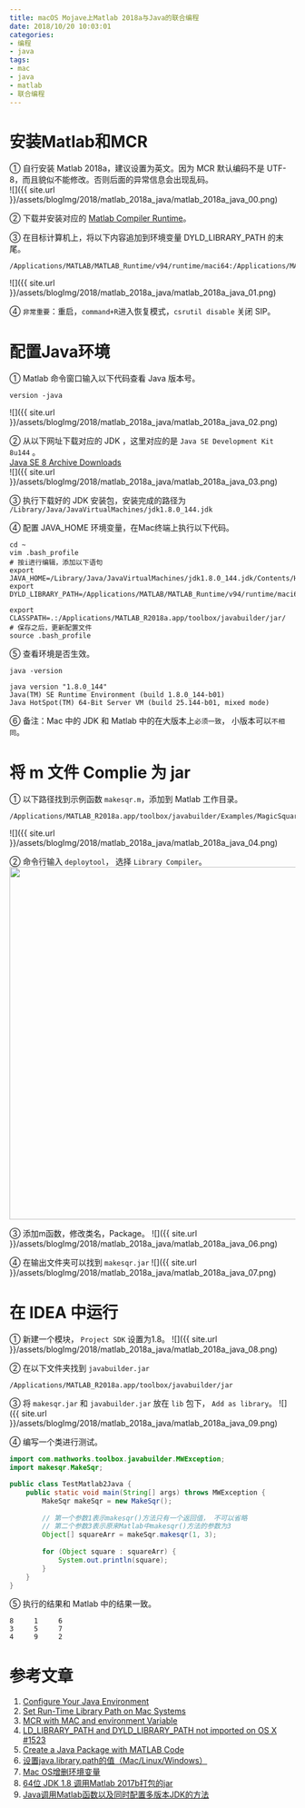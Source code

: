 ```yaml
---
title: macOS Mojave上Matlab 2018a与Java的联合编程
date: 2018/10/20 10:03:01
categories: 
- 编程
- java
tags: 
- mac
- java
- matlab
- 联合编程
---
```


# 安装Matlab和MCR  

① 自行安装 Matlab 2018a，建议设置为英文。因为 MCR 默认编码不是 UTF-8，而且貌似不能修改。否则后面的异常信息会出现乱码。  
![]({{ site.url }}/assets/blogImg/2018/matlab_2018a_java/matlab_2018a_java_00.png)

② 下载并安装对应的 [Matlab Compiler Runtime](https://www.mathworks.com/products/compiler/matlab-runtime.html)。
<!--more-->

③ 在目标计算机上，将以下内容追加到环境变量 DYLD_LIBRARY_PATH 的末尾。  
```shell
/Applications/MATLAB/MATLAB_Runtime/v94/runtime/maci64:/Applications/MATLAB/MATLAB_Runtime/v94/sys/os/maci64:/Applications/MATLAB/MATLAB_Runtime/v94/bin/maci64:/Applications/MATLAB/MATLAB_Runtime/v94/extern/bin/maci64  
```
![]({{ site.url }}/assets/blogImg/2018/matlab_2018a_java/matlab_2018a_java_01.png)

④ `非常重要`：重启，`command+R`进入恢复模式，`csrutil disable` 关闭 SIP。 

# 配置Java环境 

① Matlab 命令窗口输入以下代码查看 Java 版本号。<br/>   

```shell
version -java
```
![]({{ site.url }}/assets/blogImg/2018/matlab_2018a_java/matlab_2018a_java_02.png)

② 从以下网址下载对应的 JDK ，这里对应的是 `Java SE Development Kit 8u144` 。  
[Java SE 8 Archive Downloads](https://www.oracle.com/technetwork/java/javase/downloads/java-archive-javase8-2177648.html)  
![]({{ site.url }}/assets/blogImg/2018/matlab_2018a_java/matlab_2018a_java_03.png)

③ 执行下载好的 JDK 安装包，安装完成的路径为  
`/Library/Java/JavaVirtualMachines/jdk1.8.0_144.jdk`

④ 配置 JAVA_HOME 环境变量，在Mac终端上执行以下代码。<br/>
    
```shell
cd ~
vim .bash_profile 
# 按i进行编辑，添加以下语句
export JAVA_HOME=/Library/Java/JavaVirtualMachines/jdk1.8.0_144.jdk/Contents/Home
export DYLD_LIBRARY_PATH=/Applications/MATLAB/MATLAB_Runtime/v94/runtime/maci64:/Applications/MATLAB/MATLAB_Runtime/v94/sys/os/maci64:/Applications/MATLAB/MATLAB_Runtime/v94/bin/maci64:/Applications/MATLAB/MATLAB_Runtime/v94/extern/bin/maci64

export CLASSPATH=.:/Applications/MATLAB_R2018a.app/toolbox/javabuilder/jar/
# 保存之后，更新配置文件
source .bash_profile 
```

⑤ 查看环境是否生效。 

```shell  
java -version  

java version "1.8.0_144"  
Java(TM) SE Runtime Environment (build 1.8.0_144-b01)  
Java HotSpot(TM) 64-Bit Server VM (build 25.144-b01, mixed mode)
```

⑥ 备注：Mac 中的 JDK 和 Matlab 中的在大版本上`必须一致`， 小版本可以`不相同`。

# 将 m 文件 Complie 为 jar

① 以下路径找到示例函数 `makesqr.m`，添加到 Matlab 工作目录。

```shell
/Applications/MATLAB_R2018a.app/toolbox/javabuilder/Examples/MagicSquareExample/MagicDemoComp/makesqr.m
```

![]({{ site.url }}/assets/blogImg/2018/matlab_2018a_java/matlab_2018a_java_04.png)

② 命令行输入 `deploytool`， 选择 `Library Compiler`。
<img src="{{ site.url }}/assets/blogImg/2018/matlab_2018a_java/matlab_2018a_java_05.png" width="621"/>

③ 添加m函数，修改类名，Package。
![]({{ site.url }}/assets/blogImg/2018/matlab_2018a_java/matlab_2018a_java_06.png)

④ 在输出文件夹可以找到 `makesqr.jar`
![]({{ site.url }}/assets/blogImg/2018/matlab_2018a_java/matlab_2018a_java_07.png)

# 在 IDEA 中运行

① 新建一个模块， `Project SDK` 设置为1.8。
![]({{ site.url }}/assets/blogImg/2018/matlab_2018a_java/matlab_2018a_java_08.png)

② 在以下文件夹找到 `javabuilder.jar`

```shell
/Applications/MATLAB_R2018a.app/toolbox/javabuilder/jar
```

③ 将 `makesqr.jar` 和 `javabuilder.jar` 放在 `lib` 包下， `Add as library`。
![]({{ site.url }}/assets/blogImg/2018/matlab_2018a_java/matlab_2018a_java_09.png)

④ 编写一个类进行测试。

```java
import com.mathworks.toolbox.javabuilder.MWException;
import makesqr.MakeSqr;

public class TestMatlab2Java {
    public static void main(String[] args) throws MWException {
        MakeSqr makeSqr = new MakeSqr();
        
        // 第一个参数1表示makesqr()方法只有一个返回值， 不可以省略
        // 第二个参数3表示原来Matlab中makesqr()方法的参数为3
        Object[] squareArr = makeSqr.makesqr(1, 3);
        
        for (Object square : squareArr) {
            System.out.println(square);
        }
    }
}
```

⑤ 执行的结果和 Matlab 中的结果一致。  

```shell
8     1     6
3     5     7
4     9     2
```

# 参考文章

1. [Configure Your Java Environment](https://www.mathworks.com/help/compiler_sdk/java/configure-your-java-environment.html)
2. [Set Run-Time Library Path on Mac Systems](https://www.mathworks.com/help/matlab/matlab_external/set-run-time-library-path-on-mac-systems.html)
3. [MCR with MAC and environment Variable](https://www.mathworks.com/matlabcentral/answers/263824-mcr-with-mac-and-environment-variable)
4. [LD_LIBRARY_PATH and DYLD_LIBRARY_PATH not imported on OS X #1523](https://github.com/nteract/nteract/issues/1523)
5.  [Create a Java Package with MATLAB Code](https://www.mathworks.com/help/compiler_sdk/ml_code/create-a-java-application-with-matlab-code.html)
6. [设置java.library.path的值（Mac/Linux/Windows）](https://www.cnblogs.com/EasonJim/p/9445282.html)
7.  [Mac OS增删环境变量](https://www.cnblogs.com/iloveWater/p/3665472.html)
8. [64位 JDK 1.8 调用Matlab 2017b打包的jar](https://www.cnblogs.com/gregcn/p/8780662.html)
9. [Java调用Matlab函数以及同时配置多版本JDK的方法](https://blog.csdn.net/jacksonary/article/details/78913656)